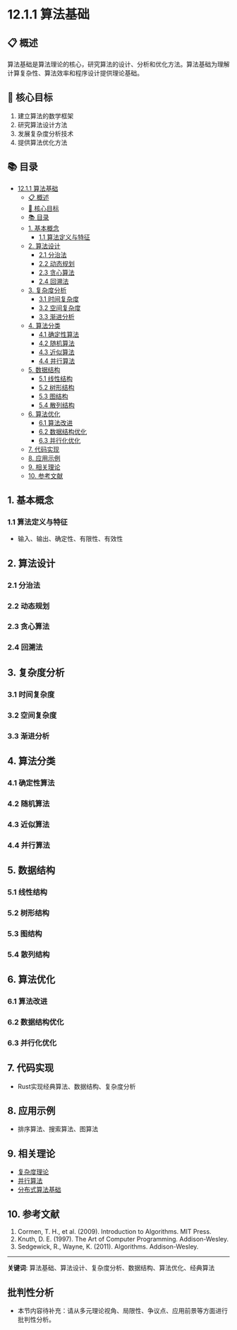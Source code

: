 # 12.1.1 算法基础

## 📋 概述

算法基础是算法理论的核心，研究算法的设计、分析和优化方法。算法基础为理解计算复杂性、算法效率和程序设计提供理论基础。

## 🎯 核心目标

1. 建立算法的数学框架
2. 研究算法设计方法
3. 发展复杂度分析技术
4. 提供算法优化方法

## 📚 目录

- [12.1.1 算法基础](#1211-算法基础)
  - [📋 概述](#-概述)
  - [🎯 核心目标](#-核心目标)
  - [📚 目录](#-目录)
  - [1. 基本概念](#1-基本概念)
    - [1.1 算法定义与特征](#11-算法定义与特征)
  - [2. 算法设计](#2-算法设计)
    - [2.1 分治法](#21-分治法)
    - [2.2 动态规划](#22-动态规划)
    - [2.3 贪心算法](#23-贪心算法)
    - [2.4 回溯法](#24-回溯法)
  - [3. 复杂度分析](#3-复杂度分析)
    - [3.1 时间复杂度](#31-时间复杂度)
    - [3.2 空间复杂度](#32-空间复杂度)
    - [3.3 渐进分析](#33-渐进分析)
  - [4. 算法分类](#4-算法分类)
    - [4.1 确定性算法](#41-确定性算法)
    - [4.2 随机算法](#42-随机算法)
    - [4.3 近似算法](#43-近似算法)
    - [4.4 并行算法](#44-并行算法)
  - [5. 数据结构](#5-数据结构)
    - [5.1 线性结构](#51-线性结构)
    - [5.2 树形结构](#52-树形结构)
    - [5.3 图结构](#53-图结构)
    - [5.4 散列结构](#54-散列结构)
  - [6. 算法优化](#6-算法优化)
    - [6.1 算法改进](#61-算法改进)
    - [6.2 数据结构优化](#62-数据结构优化)
    - [6.3 并行化优化](#63-并行化优化)
  - [7. 代码实现](#7-代码实现)
  - [8. 应用示例](#8-应用示例)
  - [9. 相关理论](#9-相关理论)
  - [10. 参考文献](#10-参考文献)

## 1. 基本概念

### 1.1 算法定义与特征

- 输入、输出、确定性、有限性、有效性

## 2. 算法设计

### 2.1 分治法

### 2.2 动态规划

### 2.3 贪心算法

### 2.4 回溯法

## 3. 复杂度分析

### 3.1 时间复杂度

### 3.2 空间复杂度

### 3.3 渐进分析

## 4. 算法分类

### 4.1 确定性算法

### 4.2 随机算法

### 4.3 近似算法

### 4.4 并行算法

## 5. 数据结构

### 5.1 线性结构

### 5.2 树形结构

### 5.3 图结构

### 5.4 散列结构

## 6. 算法优化

### 6.1 算法改进

### 6.2 数据结构优化

### 6.3 并行化优化

## 7. 代码实现

- Rust实现经典算法、数据结构、复杂度分析

## 8. 应用示例

- 排序算法、搜索算法、图算法

## 9. 相关理论

- [复杂度理论](./12.1.2_复杂度理论.md)
- [并行算法](./12.1.3_并行算法.md)
- [分布式算法基础](README.md)

## 10. 参考文献

1. Cormen, T. H., et al. (2009). Introduction to Algorithms. MIT Press.
2. Knuth, D. E. (1997). The Art of Computer Programming. Addison-Wesley.
3. Sedgewick, R., Wayne, K. (2011). Algorithms. Addison-Wesley.

---
**关键词**: 算法基础、算法设计、复杂度分析、数据结构、算法优化、经典算法


## 批判性分析

- 本节内容待补充：请从多元理论视角、局限性、争议点、应用前景等方面进行批判性分析。
